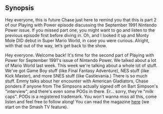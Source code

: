 ## Synopsis

Hey everyone, this is future Chase just here to remind you that this is part 2 of our Playing with Power episode discussing the September 1991 Nintendo Power issue. If you missed part one, you might want to go and listen to the previous episode first before diving in. Oh, and I looked it up and Monty Mole DID debut in Super Mario World, in case you were curious. Alright, with that out of the way, let’s get back to the show.

Hey everyone. Welcome back! It's time for the second part of Playing with Power for September 1991's issue of Nintendo Power. We talked about a lot of Mario World last week. This week we're talking about a whole lot of stuff. We've got Game Boy stuff (like Final Fantasy Adventure), NES stuff (like Kick Master), and more SNES stuff (like Castlevania.) There is so much stuff. Emmy talks about her encounter with American Gladiators, Chase ponders if anyone from The Simpsons actually signed off on Bart Simpson's "interview", and there's even some POGs in there. Er... sorry, they're "milk caps". POGs is a registered trademark. You won't wanna miss all this, come listen and feel free to follow along! You can read the magazine [here](https://archive.org/details/NintendoPower1988-2004/Nintendo%20Power%20Issue%20028%20%28September%201991%29/mode/2up) (we start on the Smash TV feature).